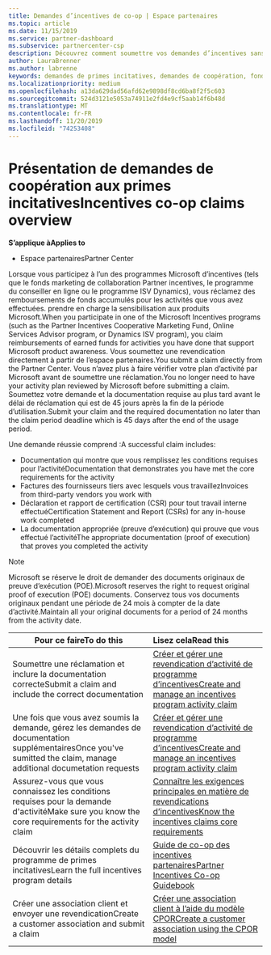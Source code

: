 ```yaml
---
title: Demandes d’incentives de co-op | Espace partenaires
ms.topic: article
ms.date: 11/15/2019
ms.service: partner-dashboard
ms.subservice: partnercenter-csp
description: Découvrez comment soumettre vos demandes d’incentives sans la configuration requise pour que votre plan d’activité soit révisé.
author: LauraBrenner
ms.author: labrenne
keywords: demandes de primes incitatives, demandes de coopération, fonds de coopération
ms.localizationpriority: medium
ms.openlocfilehash: a13da629dad56afd62e9898df8cd6ba8f2f5c603
ms.sourcegitcommit: 524d3121e5053a74911e2fd4e9cf5aab14f6b48d
ms.translationtype: MT
ms.contentlocale: fr-FR
ms.lasthandoff: 11/20/2019
ms.locfileid: "74253408"
---
```

# <a name="incentives-co-op-claims-overview"></a><span data-ttu-id="395fc-104">Présentation de demandes de coopération aux primes incitatives</span><span class="sxs-lookup"><span data-stu-id="395fc-104">Incentives co-op claims overview</span></span>

<span data-ttu-id="395fc-105">**S’applique à**</span><span class="sxs-lookup"><span data-stu-id="395fc-105">**Applies to**</span></span>

- <span data-ttu-id="395fc-106">Espace partenaires</span><span class="sxs-lookup"><span data-stu-id="395fc-106">Partner Center</span></span>

<span data-ttu-id="395fc-107">Lorsque vous participez à l’un des programmes Microsoft d’incentives (tels que le fonds marketing de collaboration Partner incentives, le programme du conseiller en ligne ou le programme ISV Dynamics), vous réclamez des remboursements de fonds accumulés pour les activités que vous avez effectuées. prendre en charge la sensibilisation aux produits Microsoft.</span><span class="sxs-lookup"><span data-stu-id="395fc-107">When you participate in one of the Microsoft Incentives programs (such as the Partner Incentives Cooperative Marketing Fund, Online Services Advisor program, or Dynamics ISV program), you claim reimbursements of earned funds for activities you have done that support Microsoft product awareness.</span></span> <span data-ttu-id="395fc-108">Vous soumettez une revendication directement à partir de l’espace partenaires.</span><span class="sxs-lookup"><span data-stu-id="395fc-108">You submit a claim directly from the Partner Center.</span></span> <span data-ttu-id="395fc-109">Vous n’avez plus à faire vérifier votre plan d’activité par Microsoft avant de soumettre une réclamation.</span><span class="sxs-lookup"><span data-stu-id="395fc-109">You no longer need to have your activity plan reviewed by Microsoft before submitting a claim.</span></span> <span data-ttu-id="395fc-110">Soumettez votre demande et la documentation requise au plus tard avant le délai de réclamation qui est de 45 jours après la fin de la période d’utilisation.</span><span class="sxs-lookup"><span data-stu-id="395fc-110">Submit your claim and the required documentation no later than the claim period deadline which is 45 days after the end of the usage period.</span></span> 

<span data-ttu-id="395fc-111">Une demande réussie comprend :</span><span class="sxs-lookup"><span data-stu-id="395fc-111">A successful claim includes:</span></span>

- <span data-ttu-id="395fc-112">Documentation qui montre que vous remplissez les conditions requises pour l’activité</span><span class="sxs-lookup"><span data-stu-id="395fc-112">Documentation that demonstrates you have met the core requirements for the activity</span></span>
- <span data-ttu-id="395fc-113">Factures des fournisseurs tiers avec lesquels vous travaillez</span><span class="sxs-lookup"><span data-stu-id="395fc-113">Invoices from third-party vendors you work with</span></span>
- <span data-ttu-id="395fc-114">Déclaration et rapport de certification (CSR) pour tout travail interne effectué</span><span class="sxs-lookup"><span data-stu-id="395fc-114">Certification Statement and Report (CSRs) for any in-house work completed</span></span>
- <span data-ttu-id="395fc-115">La documentation appropriée (preuve d’exécution) qui prouve que vous effectué l’activité</span><span class="sxs-lookup"><span data-stu-id="395fc-115">The appropriate documentation (proof of execution) that proves you completed the activity</span></span> 

>[!NOTE]
><span data-ttu-id="395fc-116">Microsoft se réserve le droit de demander des documents originaux de preuve d’exécution (POE).</span><span class="sxs-lookup"><span data-stu-id="395fc-116">Microsoft reserves the right to request original proof of execution (POE) documents.</span></span> <span data-ttu-id="395fc-117">Conservez tous vos documents originaux pendant une période de 24 mois à compter de la date d’activité.</span><span class="sxs-lookup"><span data-stu-id="395fc-117">Maintain all your original documents for a period of 24 months from the activity date.</span></span> 

|<span data-ttu-id="395fc-118">**Pour ce faire**</span><span class="sxs-lookup"><span data-stu-id="395fc-118">**To do this**</span></span>   |<span data-ttu-id="395fc-119">**Lisez cela**</span><span class="sxs-lookup"><span data-stu-id="395fc-119">**Read this**</span></span>   |
|-----------------|:--------------------------------------|
|<span data-ttu-id="395fc-120">Soumettre une réclamation et inclure la documentation correcte</span><span class="sxs-lookup"><span data-stu-id="395fc-120">Submit a claim and include the correct documentation</span></span>|[<span data-ttu-id="395fc-121">Créer et gérer une revendication d’activité de programme d’incentives</span><span class="sxs-lookup"><span data-stu-id="395fc-121">Create and manage an incentives program activity claim</span></span>](create-incentives-claims.md)|
|<span data-ttu-id="395fc-122">Une fois que vous avez soumis la demande, gérez les demandes de documentation supplémentaires</span><span class="sxs-lookup"><span data-stu-id="395fc-122">Once you've sumitted the claim, manage additional documetation requests</span></span>|[<span data-ttu-id="395fc-123">Créer et gérer une revendication d’activité de programme d’incentives</span><span class="sxs-lookup"><span data-stu-id="395fc-123">Create and manage an incentives program activity claim</span></span>](create-incentives-claims.md)  |
|<span data-ttu-id="395fc-124">Assurez-vous que vous connaissez les conditions requises pour la demande d'activité</span><span class="sxs-lookup"><span data-stu-id="395fc-124">Make sure you know the core requirements for the activity claim</span></span>|[<span data-ttu-id="395fc-125">Connaître les exigences principales en matière de revendications d’incentives</span><span class="sxs-lookup"><span data-stu-id="395fc-125">Know the incentives claims core requirements</span></span>](core-requirements.md)   |
|<span data-ttu-id="395fc-126">Découvrir les détails complets du programme de primes incitatives</span><span class="sxs-lookup"><span data-stu-id="395fc-126">Learn the full incentives program details</span></span>|[<span data-ttu-id="395fc-127">Guide de co-op des incentives partenaires</span><span class="sxs-lookup"><span data-stu-id="395fc-127">Partner Incentives Co-op Guidebook</span></span>](https://assets.microsoft.com/coop-guidebook.pdf)
|<span data-ttu-id="395fc-128">Créer une association client et envoyer une revendication</span><span class="sxs-lookup"><span data-stu-id="395fc-128">Create a customer association and submit a claim</span></span> |[<span data-ttu-id="395fc-129">Créer une association client à l’aide du modèle CPOR</span><span class="sxs-lookup"><span data-stu-id="395fc-129">Create a customer association using the CPOR model</span></span>](submit-osa-claim.md)|
                                                                                 
                                   

